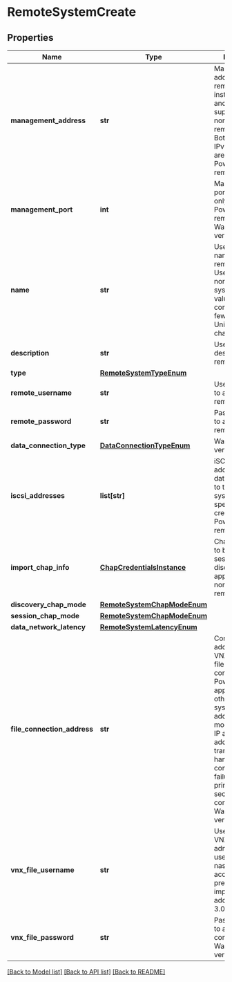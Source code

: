 # RemoteSystemCreate

## Properties
Name | Type | Description | Notes
------------ | ------------- | ------------- | -------------
**management_address** | **str** | Management IP address of the remote system instance. IPv4 and FQDN are supported for non-PowerStore remote systems. Both IPv4 and IPv6 and FQDN are supported for PowerStore remote systems.  | [optional] 
**management_port** | **int** | Management port is applicable only for creating PowerMax/VMAX remote system.  Was added in version 3.0.0.0. | [optional] [default to 5443]
**name** | **str** | User-specified name of the remote system. Used only for non-PowerStore systems. This value must contain 128 or fewer printable Unicode characters.  | [optional] 
**description** | **str** | User-specified description of the remote system.  | [optional] 
**type** | [**RemoteSystemTypeEnum**](RemoteSystemTypeEnum.md) |  | [optional] 
**remote_username** | **str** | Username used to access the remote system.  | [optional] 
**remote_password** | **str** | Password used to access the remote system.  | [optional] 
**data_connection_type** | [**DataConnectionTypeEnum**](DataConnectionTypeEnum.md) |  Was added in version 3.0.0.0. | [optional] 
**iscsi_addresses** | **list[str]** | iSCSI target IP addresses for the data connection to the remote system. Must be specified when creating a non-PowerStore remote system.  | [optional] 
**import_chap_info** | [**ChapCredentialsInstance**](ChapCredentialsInstance.md) | Chap information to be used for session and discovery. This is applicable to non-PowerStore remote systems.  | [optional] 
**discovery_chap_mode** | [**RemoteSystemChapModeEnum**](RemoteSystemChapModeEnum.md) |  | [optional] 
**session_chap_mode** | [**RemoteSystemChapModeEnum**](RemoteSystemChapModeEnum.md) |  | [optional] 
**data_network_latency** | [**RemoteSystemLatencyEnum**](RemoteSystemLatencyEnum.md) |  | [optional] 
**file_connection_address** | **str** | Control station address of the VNX to establish file management connection from PowerStore. Not applicable for other remote systems. This address can be modified. Provide IP aliasing address to transparently handle connection failures from primary to secondary control station.  Was added in version 3.0.0.0. | [optional] 
**vnx_file_username** | **str** | User-specified VNX NAS administrator username. nasadmin account is preferred for file import.  Was added in version 3.0.0.0. | [optional] 
**vnx_file_password** | **str** | Password used to access the control station.  Was added in version 3.0.0.0. | [optional] 

[[Back to Model list]](../README.md#documentation-for-models) [[Back to API list]](../README.md#documentation-for-api-endpoints) [[Back to README]](../README.md)



